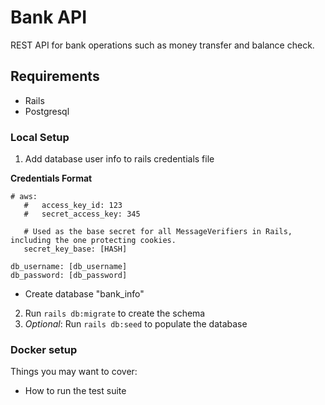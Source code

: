 # Bank API

REST API for bank operations such as money transfer and balance check.

## Requirements
* Rails
* Postgresql 

### Local Setup

1. Add database user info to rails credentials file

__Credentials Format__

```
# aws:
   #   access_key_id: 123
   #   secret_access_key: 345
   
   # Used as the base secret for all MessageVerifiers in Rails, including the one protecting cookies.
   secret_key_base: [HASH]
   
db_username: [db_username]
db_password: [db_password]
```

* Create database "bank_info"

2. Run ```rails db:migrate``` to create the schema
3. _Optional_: Run ```rails db:seed``` to populate the database


### Docker setup

Things you may want to cover:


* How to run the test suite

